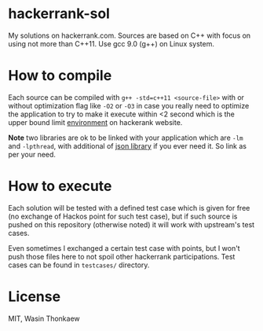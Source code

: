 # hackerrank-sol

My solutions on hackerrank.com. Sources are based on C++ with focus on using not more than C++11.
Use gcc 9.0 (g++) on Linux system.

# How to compile

Each source can be compiled with `g++ -std=c++11 <source-file>` with or without optimization flag like `-O2` or `-O3`
in case you really need to optimize the application to try to make it execute within <2 second which is
the upper bound limit [environment](https://www.hackerrank.com/environment) on hackerank website.

**Note** two libraries are ok to be linked with your application which are `-lm` and `-lpthread`, with additional of
[json library](http://www.digip.org/jansson/) if you ever need it. So link as per your need.

# How to execute

Each solution will be tested with a defined test case which is given for free (no exchange of Hackos point for such test case),
but if such source is pushed on this repository (otherwise noted) it will work with upstream's test cases.

Even sometimes I exchanged a certain test case with points, but I won't push those files here to not spoil other
hackerrank participations. Test cases can be found in `testcases/` directory.

# License

MIT, Wasin Thonkaew
